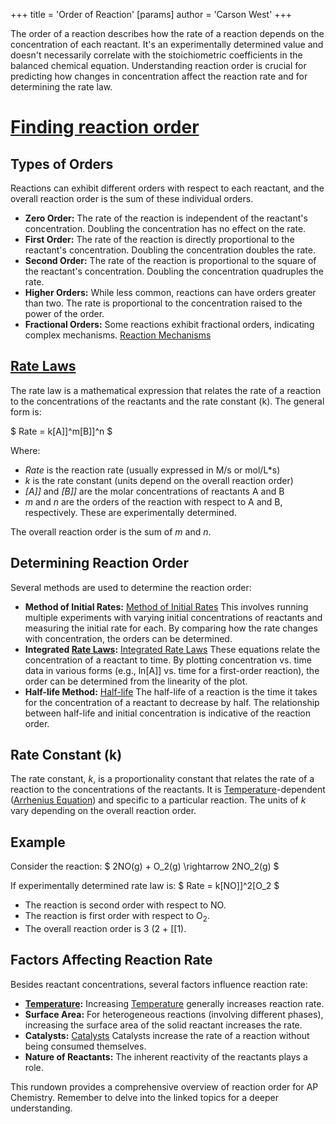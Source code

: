 +++
 title = 'Order of Reaction'
[params]
	author = 'Carson West'
+++

The order of a reaction describes how the rate of a reaction depends on the concentration of each reactant. It's an experimentally determined value and doesn't necessarily correlate with the stoichiometric coefficients in the balanced chemical equation.  Understanding reaction order is crucial for predicting how changes in concentration affect the reaction rate and for determining the rate law.
# [Finding reaction order](./../finding-reaction-order/)

## Types of Orders

Reactions can exhibit different orders with respect to each reactant, and the overall reaction order is the sum of these individual orders.

* **Zero Order:** The rate of the reaction is independent of the reactant's concentration.  Doubling the concentration has no effect on the rate.
* **First Order:** The rate of the reaction is directly proportional to the reactant's concentration. Doubling the concentration doubles the rate.
* **Second Order:** The rate of the reaction is proportional to the square of the reactant's concentration. Doubling the concentration quadruples the rate.
* **Higher Orders:**  While less common, reactions can have orders greater than two.  The rate is proportional to the concentration raised to the power of the order.
* **Fractional Orders:** Some reactions exhibit fractional orders, indicating complex mechanisms. [Reaction Mechanisms](./../reaction-mechanisms/)


## [Rate Laws](./../rate-laws/)

The rate law is a mathematical expression that relates the rate of a reaction to the concentrations of the reactants and the rate constant (k).  The general form is:

 $ Rate = k[A]]^m[B]]^n $ 

Where:

* *Rate* is the reaction rate (usually expressed in M/s or mol/L*s)
* *k* is the rate constant (units depend on the overall reaction order)
* *[A]]* and *[B]]* are the molar concentrations of reactants A and B
* *m* and *n* are the orders of the reaction with respect to A and B, respectively.  These are experimentally determined.

The overall reaction order is the sum of *m* and *n*.

## Determining Reaction Order

Several methods are used to determine the reaction order:

* **Method of Initial Rates:**  [Method of Initial Rates](./../method-of-initial-rates/) This involves running multiple experiments with varying initial concentrations of reactants and measuring the initial rate for each.  By comparing how the rate changes with concentration, the orders can be determined.
* **Integrated [Rate Laws](./../rate-laws/):** [Integrated Rate Laws](./../integrated-rate-laws/)  These equations relate the concentration of a reactant to time. By plotting concentration vs. time data in various forms (e.g., ln[A]] vs. time for a first-order reaction), the order can be determined from the linearity of the plot.
* **Half-life Method:** [Half-life](./../half-life/) The half-life of a reaction is the time it takes for the concentration of a reactant to decrease by half.  The relationship between half-life and initial concentration is indicative of the reaction order.


## Rate Constant (k)

The rate constant, *k*, is a proportionality constant that relates the rate of a reaction to the concentrations of the reactants. It is [Temperature](./../temperature/)-dependent ([Arrhenius Equation](./../arrhenius-equation/)) and specific to a particular reaction. The units of *k* vary depending on the overall reaction order.


## Example

Consider the reaction:  $ 2NO(g) + O_2(g) \rightarrow 2NO_2(g) $ 

If experimentally determined rate law is:  $ Rate = k[NO]]^2[O_2 $ 

* The reaction is second order with respect to NO.
* The reaction is first order with respect to O<sub>2</sub>.
* The overall reaction order is 3 (2 + [[1).


## Factors Affecting Reaction Rate

Besides reactant concentrations, several factors influence reaction rate:

* **[Temperature](./../temperature/):**  Increasing [Temperature](./../temperature/) generally increases reaction rate.
* **Surface Area:** For heterogeneous reactions (involving different phases), increasing the surface area of the solid reactant increases the rate.
* **Catalysts:** [Catalysts](./../catalysts/)  Catalysts increase the rate of a reaction without being consumed themselves.
* **Nature of Reactants:** The inherent reactivity of the reactants plays a role.


This rundown provides a comprehensive overview of reaction order for AP Chemistry.  Remember to delve into the linked topics for a deeper understanding.
